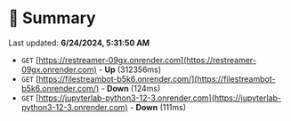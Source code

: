 # 📖 Summary
Last updated: **6/24/2024, 5:31:50 AM**

- `GET` [https://restreamer-09gx.onrender.com](https://restreamer-09gx.onrender.com) - **Up** (312356ms)
- `GET` [https://filestreambot-b5k6.onrender.com/](https://filestreambot-b5k6.onrender.com/) - **Down** (124ms)
- `GET` [https://jupyterlab-python3-12-3.onrender.com](https://jupyterlab-python3-12-3.onrender.com) - **Down** (111ms)
